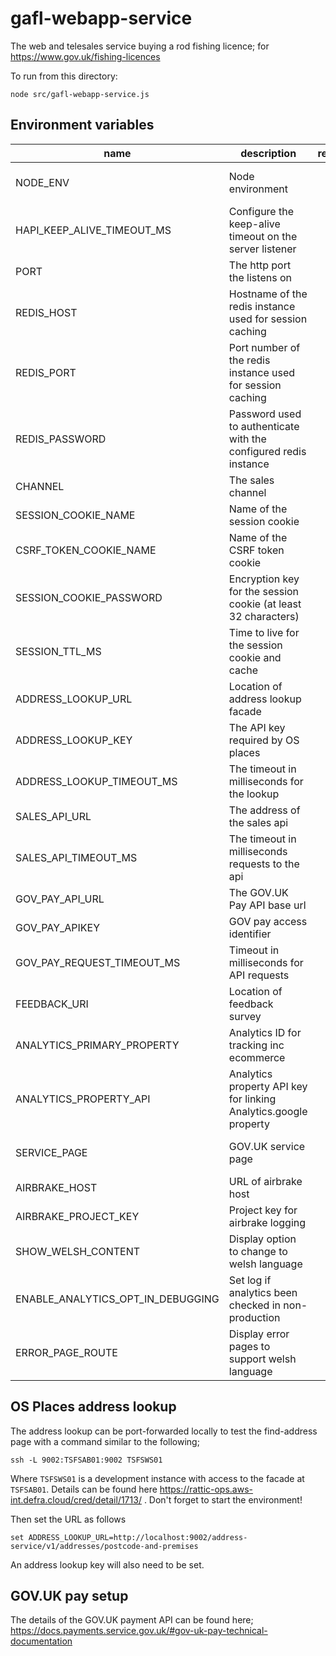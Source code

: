# gafl-webapp-service

The web and telesales service buying a rod fishing licence; for https://www.gov.uk/fishing-licences

To run from this directory:

`node src/gafl-webapp-service.js`

## Environment variables

| name                              | description                                                      | required | default                                                   | valid                         |
| --------------------------------- | ---------------------------------------------------------------- | :------: | --------------------------------------------------------- | ----------------------------- |
| NODE_ENV                          | Node environment                                                 |    no    |                                                           | development, test, production |
| HAPI_KEEP_ALIVE_TIMEOUT_MS        | Configure the keep-alive timeout on the server listener          |    no    | 1 minute                                                  |                               |
| PORT                              | The http port the listens on                                     |    no    | 3000                                                      |                               |
| REDIS_HOST                        | Hostname of the redis instance used for session caching          |   yes    |                                                           |                               |
| REDIS_PORT                        | Port number of the redis instance used for session caching       |    no    | 6379                                                      |                               |
| REDIS_PASSWORD                    | Password used to authenticate with the configured redis instance |    no    |                                                           |                               |
| CHANNEL                           | The sales channel                                                |    no    | websales                                                  | websales, telesales           |
| SESSION_COOKIE_NAME               | Name of the session cookie                                       |    no    | sid                                                       |                               |
| CSRF_TOKEN_COOKIE_NAME            | Name of the CSRF token cookie                                    |    no    | rlsctkn                                                   |                               |
| SESSION_COOKIE_PASSWORD           | Encryption key for the session cookie (at least 32 characters)   |   yes    |                                                           |                               |
| SESSION_TTL_MS                    | Time to live for the session cookie and cache                    |    no    | 10800000                                                  |                               |
| ADDRESS_LOOKUP_URL                | Location of address lookup facade                                |    no    |                                                           |                               |
| ADDRESS_LOOKUP_KEY                | The API key required by OS places                                |    no    |                                                           |                               |
| ADDRESS_LOOKUP_TIMEOUT_MS         | The timeout in milliseconds for the lookup                       |    no    | 10000                                                     |                               |
| SALES_API_URL                     | The address of the sales api                                     |    no    | http://0.0.0.0:4000                                       |                               |
| SALES_API_TIMEOUT_MS              | The timeout in milliseconds requests to the api                  |    no    | 10000                                                     |                               |
| GOV_PAY_API_URL                   | The GOV.UK Pay API base url                                      |    no    | Yes                                                       |                               |
| GOV_PAY_APIKEY                    | GOV pay access identifier                                        |    no    | Yes                                                       |                               |
| GOV_PAY_REQUEST_TIMEOUT_MS        | Timeout in milliseconds for API requests                         |    no    | Yes                                                       |                               |
| FEEDBACK_URI                      | Location of feedback survey                                      |    no    | #                                                         |                               |
| ANALYTICS_PRIMARY_PROPERTY        | Analytics ID for tracking inc ecommerce                          |    no    |                                                           |                               |
| ANALYTICS_PROPERTY_API            | Analytics property API key for linking Analytics.google property |    no    |                                                           |                               |
| SERVICE_PAGE                      | GOV.UK service page                                              |    no    | https://www.gov.uk/fishing-licences/buy-a-fishing-licence |                               |
| AIRBRAKE_HOST                     | URL of airbrake host                                             |    no    |                                                           |                               |
| AIRBRAKE_PROJECT_KEY              | Project key for airbrake logging                                 |    no    |                                                           |                               |
| SHOW_WELSH_CONTENT                | Display option to change to welsh language                       |    no    |                                                           |                               |
| ENABLE_ANALYTICS_OPT_IN_DEBUGGING | Set log if analytics been checked in non-production              |    no    |                                                           |                               |
| ERROR_PAGE_ROUTE                  | Display error pages to support welsh language                    |    no    |                                                           |                               |

## OS Places address lookup

The address lookup can be port-forwarded locally to test the find-address page with a command similar to the following;

`ssh -L 9002:TSFSAB01:9002 TSFSWS01`

Where `TSFSWS01` is a development instance with access to the facade at `TSFSAB01`. Details can be found here https://rattic-ops.aws-int.defra.cloud/cred/detail/1713/ . Don't forget to start the environment!

Then set the URL as follows

`set ADDRESS_LOOKUP_URL=http://localhost:9002/address-service/v1/addresses/postcode-and-premises`

An address lookup key will also need to be set.

## GOV.UK pay setup

The details of the GOV.UK payment API can be found here; https://docs.payments.service.gov.uk/#gov-uk-pay-technical-documentation
